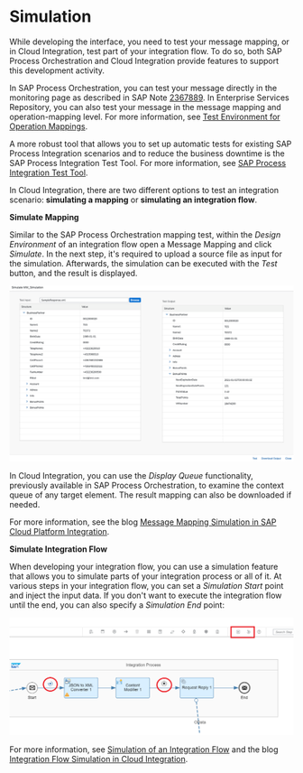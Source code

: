 <!-- loioad7823647e1442ada5910295419918cc -->

# Simulation

While developing the interface, you need to test your message mapping, or in Cloud Integration, test part of your integration flow. To do so, both SAP Process Orchestration and Cloud Integration provide features to support this development activity.

In SAP Process Orchestration, you can test your message directly in the monitoring page as described in SAP Note [2367889](https://launchpad.support.sap.com/#/notes/2367889). In Enterprise Services Repository, you can also test your message in the message mapping and operation-mapping level. For more information, see [Test Environment for Operation Mappings](https://help.sap.com/viewer/0b9668e854374d8fa3fc8ec327ff3693/LATEST/en-US/4bf411c6c0c33de4e10000000a42189e.html).

A more robust tool that allows you to set up automatic tests for existing SAP Process Integration scenarios and to reduce the business downtime is the SAP Process Integration Test Tool. For more information, see [SAP Process Integration Test Tool](https://help.sap.com/viewer/adce595d012841ceb85db272fbd9e5f5/7.5.latest/en-US).

In Cloud Integration, there are two different options to test an integration scenario: **simulating a mapping** or **simulating an integration flow**.

**Simulate Mapping**

Similar to the SAP Process Orchestration mapping test, within the *Design Environment* of an integration flow open a Message Mapping and click *Simulate*. In the next step, it's required to upload a source file as input for the simulation. Afterwards, the simulation can be executed with the *Test* button, and the result is displayed.

 ![](images/Logging_SimulateMapping_79bfb49.png) 

In Cloud Integration, you can use the *Display Queue* functionality, previously available in SAP Process Orchestration, to examine the context queue of any target element. The result mapping can also be downloaded if needed.

For more information, see the blog [Message Mapping Simulation in SAP Cloud Platform Integration](https://blogs.sap.com/2017/05/26/message-mapping-simulation-in-sap-cloud-platform-integration/).

**Simulate Integration Flow**

When developing your integration flow, you can use a simulation feature that allows you to simulate parts of your integration process or all of it. At various steps in your integration flow, you can set a *Simulation Start* point and inject the input data. If you don't want to execute the integration flow until the end, you can also specify a *Simulation End* point:

 ![](images/Logging_SimulateIFlow_5f508c8.png) 

For more information, see [Simulation of an Integration Flow](https://help.sap.com/viewer/368c481cd6954bdfa5d0435479fd4eaf/Cloud/en-US/2e2210b6db0c4fdb937b3a57d952f582.html) and the blog [Integration Flow Simulation in Cloud Integration](https://blogs.sap.com/2020/04/13/integration-flow-simulation-in-sap-cloud-platform-integration/).


